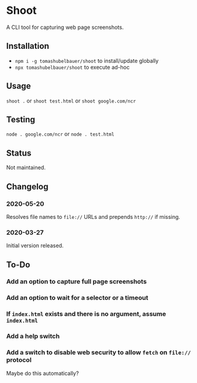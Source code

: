 # Shoot

A CLI tool for capturing web page screenshots.

## Installation

- `npm i -g tomashubelbauer/shoot` to install/update globally
- `npx tomashubelbauer/shoot` to execute ad-hoc

## Usage

`shoot .` or `shoot test.html` or `shoot google.com/ncr`

## Testing

`node . google.com/ncr` or `node . test.html`

## Status

Not maintained.

## Changelog

### 2020-05-20

Resolves file names to `file://` URLs and prepends `http://` if missing.

### 2020-03-27

Initial version released.

## To-Do

### Add an option to capture full page screenshots

### Add an option to wait for a selector or a timeout

### If `index.html` exists and there is no argument, assume `index.html`

### Add a help switch

### Add a switch to disable web security to allow `fetch` on `file://` protocol

Maybe do this automatically?
